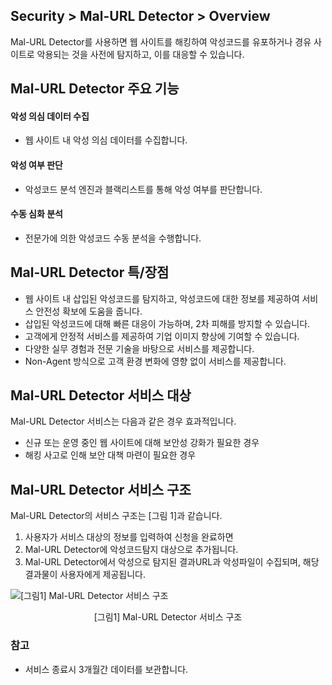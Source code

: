 ## Security > Mal-URL Detector > Overview

Mal-URL Detector를 사용하면 웹 사이트를 해킹하여 악성코드를 유포하거나 경유 사이트로 악용되는 것을 사전에 탐지하고, 이를 대응할 수 있습니다.

## Mal-URL Detector 주요 기능

#### 악성 의심 데이터 수집
- 웹 사이트 내 악성 의심 데이터를 수집합니다.
#### 악성 여부 판단
- 악성코드 분석 엔진과 블랙리스트를 통해 악성 여부를 판단합니다.
#### 수동 심화 분석
- 전문가에 의한 악성코드 수동 분석을 수행합니다.

## Mal-URL Detector 특/장점

- 웹 사이트 내 삽입된 악성코드를 탐지하고, 악성코드에 대한 정보를 제공하여 서비스 안전성 확보에 도움을 줍니다.
- 삽입된 악성코드에 대해 빠른 대응이 가능하며, 2차 피해를 방지할 수 있습니다.
- 고객에게 안정적 서비스를 제공하여 기업 이미지 향상에 기여할 수 있습니다.
- 다양한 실무 경험과 전문 기술을 바탕으로 서비스를 제공합니다.
- Non-Agent 방식으로 고객 환경 변화에 영향 없이 서비스를 제공합니다.

## Mal-URL Detector 서비스 대상

Mal-URL Detector 서비스는 다음과 같은 경우 효과적입니다.

- 신규 또는 운영 중인 웹 사이트에 대해 보안성 강화가 필요한 경우
- 해킹 사고로 인해 보안 대책 마련이 필요한 경우

## Mal-URL Detector 서비스 구조

Mal-URL Detector의 서비스 구조는 [그림 1]과 같습니다.

1. 사용자가 서비스 대상의 정보를 입력하여 신청을 완료하면
2. Mal-URL Detector에 악성코드탐지 대상으로 추가됩니다.
3. Mal-URL Detector에서 악성으로 탐지된 결과URL과 악성파일이 수집되며, 해당 결과물이 사용자에게 제공됩니다.

![[그림1] Mal-URL Detector 서비스 구조](http://static.toastoven.net/toastcloud/static/common/img/cms_img/security/img_05.png)
<center>[그림1] Mal-URL Detector 서비스 구조</center>

### 참고
* 서비스 종료시 3개월간 데이터를 보관합니다.

